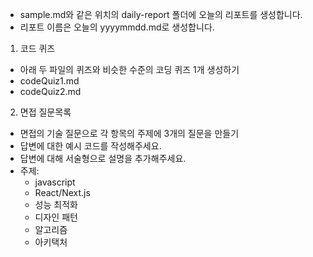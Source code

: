 - sample.md와 같은 위치의 daily-report 폴더에 오늘의 리포트를 생성합니다.
- 리포트 이름은 오늘의 yyyymmdd.md로 생성합니다.

1. 코드 퀴즈
- 아래 두 파일의 퀴즈와 비슷한 수준의 코딩 퀴즈 1개 생성하기
- codeQuiz1.md
- codeQuiz2.md

2. 면접 질문목록
- 면접의 기술 질문으로 각 항목의 주제에 3개의 질문을 만들기
- 답변에 대한 예시 코드를 작성해주세요.
- 답변에 대해 서술형으로 설명을 추가해주세요.
- 주제:
    - javascript
    - React/Next.js
    - 성능 최적화
    - 디자인 패턴
    - 알고리즘
    - 아키택처

